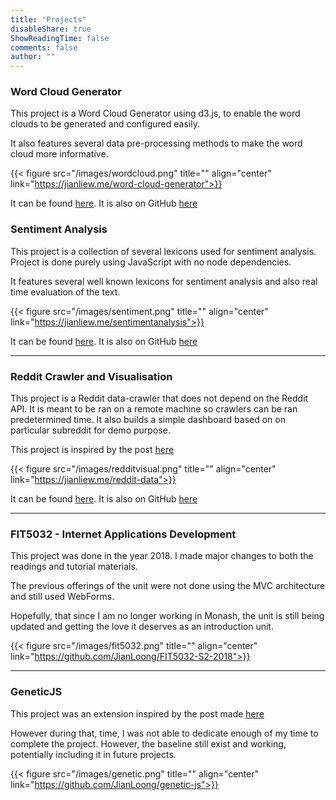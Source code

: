 ```yaml
---
title: "Projects"
disableShare: true
ShowReadingTime: false
comments: false
author: ""
---
```



### Word Cloud Generator

This project is a Word Cloud Generator using d3.js, to enable the word clouds to be generated and configured easily.

It also features several data pre-processing methods to make the word cloud more informative. 

{{< figure src="/images/wordcloud.png" title="" align="center" link="https://jianliew.me/word-cloud-generator">}}

It can be found [here](https://jianliew.me/word-cloud-generator). It is also on GitHub [here](https://github.com/JianLoong/word-cloud-generator)


### Sentiment Analysis 

This project is a collection of several lexicons used for sentiment analysis. Project is done purely using JavaScript with no node dependencies.

It features several well known lexicons for sentiment analysis and also real time evaluation of the text.

{{< figure src="/images/sentiment.png" title="" align="center" link="https://jianliew.me/sentimentanalysis">}}

It can be found [here](https://jianliew.me/sentimentanalysis). It is also on GitHub [here](https://github.com/JianLoong/sentimentanalysis)

---

### Reddit Crawler and Visualisation 

This project is a Reddit data-crawler that does not depend on the Reddit API. It is meant to be ran on a remote machine so crawlers can be ran predetermined time. 
It also builds a simple dashboard based on on particular subreddit for demo purpose.

This project is inspired by the post [here](https//jianliew.me/posts/amitheasshole/)

{{< figure src="/images/redditvisual.png" title="" align="center" link="https://jianliew.me/reddit-data">}}

It can be found [here](https://jianliew.me/redditvisual). It is also on GitHub [here](https://github.com/JianLoong/reddit-data)

---


### FIT5032 - Internet Applications Development

This project was done in the year 2018. I made major changes to both the readings and tutorial materials. 

The previous offerings of the unit were not done using the MVC architecture and still used WebForms.

Hopefully, that since I am no longer working in Monash, the unit is still being updated and getting the love it deserves as an introduction unit.

{{< figure src="/images/fit5032.png" title="" align="center" link="https://github.com/JianLoong/FIT5032-S2-2018">}}

---

### GeneticJS

This project was an extension inspired by the post made [here](https://jianliew.me/posts/tsp/) 

However during that, time, I was not able to dedicate enough of my time to complete the project. However, the baseline still exist and working, potentially
including it in future projects.

{{< figure src="/images/genetic.png" title="" align="center" link="https://github.com/JianLoong/genetic-js">}}



